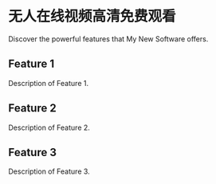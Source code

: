 # 无人在线视频高清免费观看

Discover the powerful features that My New Software offers.

## Feature 1

Description of Feature 1.

## Feature 2

Description of Feature 2.

## Feature 3

Description of Feature 3.
